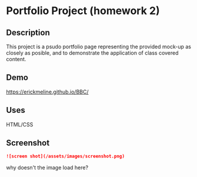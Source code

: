 # Portfolio Project (homework 2)

## Description 

This project is a psudo portfolio page representing the provided mock-up as closely as posible, and to demonstrate the application of class covered content.

## Demo
https://erickmeline.github.io/BBC/

## Uses
HTML/CSS

## Screenshot

```md
![screen shot](/assets/images/screenshot.png)
```
why doesn't the image load here?
